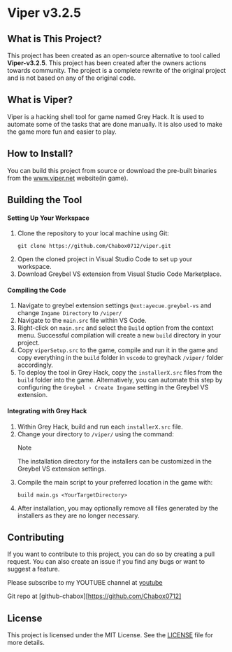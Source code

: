# Viper v3.2.5

## What is This Project?

This project has been created as an open-source alternative to tool called **Viper-v3.2.5**. This project has been created after the owners actions towards community. The project is a complete rewrite of the original project and is not based on any of the original code.

## What is Viper?

Viper is a hacking shell tool for game named Grey Hack. It is used to automate some of the tasks that are done manually. It is also used to make the game more fun and easier to play.

## How to Install?

You can build this project from source or download the pre-built binaries from the www.viper.net website(in game).

## Building the Tool

#### Setting Up Your Workspace

1. Clone the repository to your local machine using Git:
   ```
   git clone https://github.com/Chabox0712/viper.git
   ```
2. Open the cloned project in Visual Studio Code to set up your workspace.
3. Download Greybel VS extension from Visual Studio Code Marketplace.

#### Compiling the Code
1. Navigate to greybel extension settings `@ext:ayecue.greybel-vs` and change `Ingame Directory` to `/viper/`
2. Navigate to the `main.src` file within VS Code.
3. Right-click on `main.src` and select the `Build` option from the context menu. Successful compilation will create a new `build` directory in your project.
4. Copy `viperSetup.src` to the game, compile and run it in the game and copy everything in the `build` folder in `vscode` to greyhack
`/viper/` folder accordingly.
4. To deploy the tool in Grey Hack, copy the `installerX.src` files from the `build` folder into the game. Alternatively, you can automate this step by configuring the `Greybel › Create Ingame` setting in the Greybel VS extension.

#### Integrating with Grey Hack

1. Within Grey Hack, build and run each `installerX.src` file.
2. Change your directory to `/viper/` using the command:
   > [!Note]
   > The installation directory for the installers can be customized in the Greybel VS extension settings.
3. Compile the main script to your preferred location in the game with:
   ```
   build main.gs <YourTargetDirectory>
   ```
4. After installation, you may optionally remove all files generated by the installers as they are no longer necessary.

## Contributing

If you want to contribute to this project, you can do so by creating a pull request. You can also create an issue if you find any bugs or want to suggest a feature.

Please subscribe to my  YOUTUBE channel at [youtube](https//youtube.com/@chaboxgaming)

Git repo at [github-chabox][https://github.com/Chabox0712]

## License

This project is licensed under the MIT License. See the [LICENSE](./LICENSE) file for more details.
